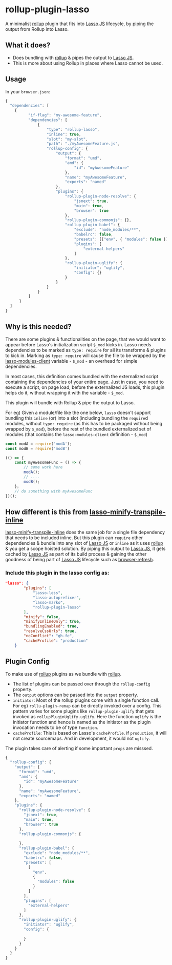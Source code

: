# rollup-plugin-lasso

A minimalist [rollup](https://github.com/rollup/rollup) plugin that fits into [Lasso JS](https://github.com/lasso-js/lasso) lifecycle, by piping the output from Rollup into Lasso.

## What it does?
- Does bundling with [rollup](https://github.com/rollup/rollup) & pipes the output to [Lasso JS](https://github.com/lasso-js/lasso). 
- This is more about using Rollup in places where Lasso cannot be used.

## Usage

In your `browser.json`:

```javascript
{
  "dependencies": [
    {
          "if-flag": "my-awesome-feature",
          "dependencies": [
              {
                  "type": "rollup-lasso",
                  "inline": true,
                  "slot": "my-slot",
                  "path": "./myAwesomeFeature.js",
                  "rollup-config": {
                      "output": {
                          "format": "umd",
                          "amd": {
                              "id": "myAwesomeFeature"
                          },
                          "name": "myAwesomeFeature",
                          "exports": "named"
                      },
                      "plugins": {
                          "rollup-plugin-node-resolve": {
                              "jsnext": true,
                              "main": true,
                              "browser": true
                          },
                          "rollup-plugin-commonjs": {},
                          "rollup-plugin-babel": {
                              "exclude": "node_modules/**",
                              "babelrc": false,
                              "presets": [["env", { "modules": false }]],
                              "plugins": [
                                  "external-helpers"
                              ]
                          },
                          "rollup-plugin-uglify": {
                              "initiator": "uglify",
                              "config": {}
                          }
                      }
                  }
              }
          ]
      }
  ]
}
```

## Why is this needed?

There are some plugins & functionalities on the page, that we would want to appear before Lasso's initialization script `$_mod` kicks in. Lasso needs dependencies to be marked as `type: require` for all its transforms & plugins to kick in.
Marking as `type: require` will cause the file to be wrapped by the [lasso-modules-client](https://github.com/lasso-js/lasso-modules-client) variable - `$_mod` - an overhead for simple dependencies.

In most cases, this definition comes bundled with the externalized script containing the dependencies of your entire page. Just in case, you need to execute a script, on page load, before the externalized JS loads, this plugin helps do it, without wrapping it with the variable - `$_mod`.

This plugin will bundle with Rollup & pipe the output to Lasso.

For eg) Given a module/file like the one below, `lasso` doesn't support bundling this `inline` (or) into a slot (including bundling the `require`d modules, without `type: require` (as this has to be packaged without being wrapped by `$_mod`), before the rest of the bundled externalized set of modules (that contains the `lasso-modules-client` definition - `$_mod`)

```javascript
const modA = require('modA');
const modB = require('modB')

(() => {
	const myAwesomeFunc = () => {
		// some work here
		modA();
		// ....
		modB();
	};
    // do something with myAwesomeFunc
})();
```

## How different is this from [lasso-minify-transpile-inline](https://github.com/dsathyakumar/lasso-minify-transpile-inline/)
[lasso-minify-transpile-inline](https://github.com/dsathyakumar/lasso-minify-transpile-inline/) does the same job for a single file dependency that needs to be included inline.
But this plugin can `require` other dependencies & bundle into any slot of [Lasso JS](https://github.com/lasso-js/lasso) or `inline` as it uses [rollup](https://github.com/rollup/rollup) & you get a scope hoisted solution. By piping this output to [Lasso JS](https://github.com/lasso-js/lasso), it gets cached by [Lasso JS](https://github.com/lasso-js/lasso) as part of its build process & gaining the other goodness of being part of [Lasso JS](https://github.com/lasso-js/lasso) lifecycle such as [browser-refresh](https://github.com/patrick-steele-idem/browser-refresh).


### Include this plugin in the lasso config as:

```json
"lasso": {
        "plugins": [
            "lasso-less",
            "lasso-autoprefixer",
            "lasso-marko",
            "rollup-plugin-lasso"
        ],
        "minify": false,
        "minifyInlineOnly": true,
        "bundlingEnabled": true,
        "resolveCssUrls": true,
        "noConflict": "gh-fe",
        "cacheProfile": "production"
    }

```

## Plugin Config
To make use of [rollup](https://github.com/rollup/rollup) plugins as we bundle with [rollup](https://github.com/rollup/rollup).

- The list of plugins can be passed over through the `rollup-config` property.
- The `output` options can be passed into the `output` property.
- `initiator`: Most of the rollup plugins come with a single function call. For eg) `rollu-plugin-remap` can be directly invoked over a config. This pattern varies for some plugins like `rollup-plugin-uglify` that gets invoked as `rollupPluginUglify.uglify`. Here the function `uglify` is the initiator function and hence is named as the initiator as the plugin invocation needs to be of type `function`.
- `cacheProfile`: This is based on Lasso's `cacheProfile`. if `production`, it will not create sourcemaps. And in development, it would not `uglify`.

The plugin takes care of alerting if some important `props` are misssed.

```javascript
{
  "rollup-config": {
    "output": {
      "format": "umd",
      "amd": {
        "id": "myAwesomeFeature"
      },
      "name": "myAwesomeFeature",
      "exports": "named"
    },
    "plugins": {
      "rollup-plugin-node-resolve": {
        "jsnext": true,
        "main": true,
        "browser": true
      },
      "rollup-plugin-commonjs": {
        
      },
      "rollup-plugin-babel": {
        "exclude": "node_modules/**",
        "babelrc": false,
        "presets": [
          [
            "env",
            {
              "modules": false
            }
          ]
        ],
        "plugins": [
          "external-helpers"
        ]
      },
      "rollup-plugin-uglify": {
        "initiator": "uglify",
        "config": {
          
        }
      }
    }
  }
}
```
